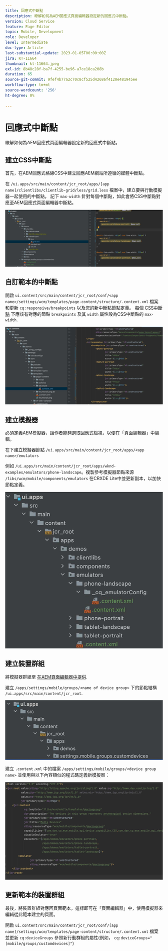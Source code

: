```yaml
---
title: 回應式中斷點
description: 瞭解如何為AEM回應式頁面編輯器設定新的回應式中斷點。
version: Cloud Service
feature: Page Editor
topic: Mobile, Development
role: Developer
level: Intermediate
doc-type: Article
last-substantial-update: 2023-01-05T00:00:00Z
jira: KT-11664
thumbnail: kt-11664.jpeg
exl-id: 8b48c28f-ba7f-4255-be96-a7ce18ca208b
duration: 65
source-git-commit: 9fef4b77a2c70c8cf525d42686f4120e481945ee
workflow-type: tm+mt
source-wordcount: '256'
ht-degree: 0%

---
```


# 回應式中斷點

瞭解如何為AEM回應式頁面編輯器設定新的回應式中斷點。

## 建立CSS中斷點

首先，在AEM回應式格線CSS中建立回應AEM網站所遵循的媒體中斷點。

在 `/ui.apps/src/main/content/jcr_root/apps/[app name]/clientlibs/clientlib-grid/less/grid.less` 檔案中，建立要與行動模擬器一起使用的中斷點。 記下 `max-width` 針對每個中斷點，如此會將CSS中斷點對應至AEM回應式頁面編輯器中斷點。

![建立新的回應式中斷點](./assets/responsive-breakpoints/create-new-breakpoints.jpg)

## 自訂範本的中斷點

開啟 `ui.content/src/main/content/jcr_root/conf/<app name>/settings/wcm/templates/page-content/structure/.content.xml` 檔案和更新 `cq:responsive/breakpoints` 以及您的新中斷點節點定義。 每個 [CSS中斷點](#create-new-css-breakpoints) 下應該有對應的節點 `breakpoints` 及其 `width` 屬性設為CSS中斷點的 `max-width`.

![自訂範本的回應式中斷點](./assets/responsive-breakpoints/customize-template-breakpoints.jpg)

## 建立模擬器

必須定義AEM模擬器，讓作者能夠選取回應式檢視，以便在「頁面編輯器」中編輯。

在下建立模擬器節點 `/ui.apps/src/main/content/jcr_root/apps/<app name>/emulators`

例如 `/ui.apps/src/main/content/jcr_root/apps/wknd-examples/emulators/phone-landscape`。複製參考模擬器節點來源 `/libs/wcm/mobile/components/emulators` 在CRXDE Lite中並更新副本，以加快節點定義。

![建立新模擬器](./assets/responsive-breakpoints/create-new-emulators.jpg)

## 建立裝置群組

將模擬器群組至 [在AEM頁面編輯器中提供](#update-the-templates-device-group).

建立 `/apps/settings/mobile/groups/<name of device group>` 下的節點結構 `/ui.apps/src/main/content/jcr_root`.

![建立新的裝置群組](./assets/responsive-breakpoints/create-new-device-group.jpg)

建立 `.content.xml` 中的檔案 `/apps/settings/mobile/groups/<device group name>` 並使用與以下內容類似的程式碼定義新模擬器：

![建立新裝置](./assets/responsive-breakpoints/create-new-device.jpg)

## 更新範本的裝置群組

最後，將裝置群組對應回頁面範本，這樣即可在「頁面編輯器」中，使用模擬器來編輯從此範本建立的頁面。

開啟 `ui.content/src/main/content/jcr_root/conf/[app name]/settings/wcm/templates/page-content/structure/.content.xml` 檔案並更新 `cq:deviceGroups` 參照新行動群組的屬性(例如， `cq:deviceGroups="[mobile/groups/customdevices]"`)
